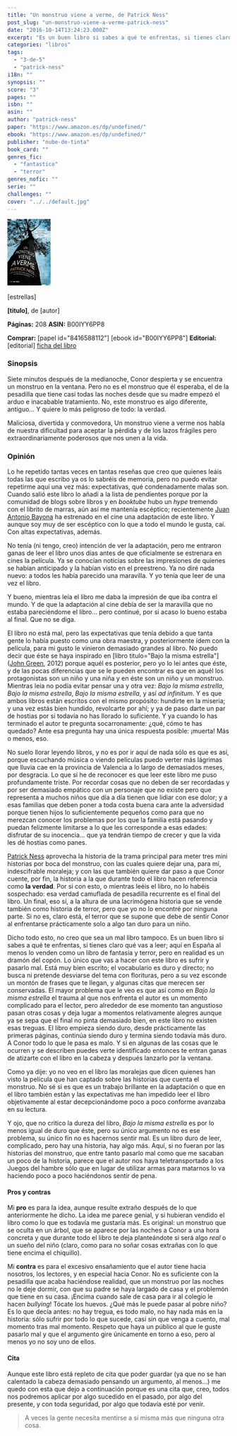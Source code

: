 ```yaml
---
title: "Un monstruo viene a verme, de Patrick Ness"
post_slug: "un-monstruo-viene-a-verme-patrick-ness"
date: "2016-10-14T13:24:23.000Z"
excerpt: "Es un buen libro si sabes a qué te enfrentas, si tienes claro qué vas a leer; aquí en España al menos lo venden como un libro de fantasía y terror, pero en realidad es un dramón del copón."
categories: "libros"
tags: 
  - "3-de-5"
  - "patrick-ness"
i18n: ""
synopsis: ""
score: "3"
pages: ""
isbn: ""
asin: ""
author: "patrick-ness"
paper: "https://www.amazon.es/dp/undefined/"
ebook: "https://www.amazon.es/dp/undefined/"
publisher: "nube-de-tinta"
book_card: ""
genres_fic: 
  - "fantastico"
  - "terror"
genres_nofic: ""
serie: ""
challenges: ""
cover: "../../default.jpg"
---
```


![[titulo-foto]](images/monstruo-verme-p.jpg)

\[estrellas\]

**\[titulo\]**, de \[autor\]

**Páginas:** 208 **ASIN:** B00IYY6PP8

**Comprar:** \[papel id="8416588112"\] \[ebook id="B00IYY6PP8"\] **Editorial:** \[editorial\] [ficha del libro](http://www.megustaleer.com/libro/un-monstruo-viene-a-verme/ES0111885)

### Sinopsis

Siete minutos después de la medianoche, Conor despierta y se encuentra un monstruo en la ventana. Pero no es el monstruo que él esperaba, el de la pesadilla que tiene casi todas las noches desde que su madre empezó el arduo e inacabable tratamiento. No, este monstruo es algo diferente, antiguo… Y quiere lo más peligroso de todo: la verdad.

Maliciosa, divertida y conmovedora, Un monstruo viene a verme nos habla de nuestra dificultad para aceptar la pérdida y de los lazos frágiles pero extraordinariamente poderosos que nos unen a la vida.

### Opinión

Lo he repetido tantas veces en tantas reseñas que creo que quienes leáis todas las que escribo ya os lo sabréis de memoria, pero no puedo evitar repetirme aquí una vez más: expectativas, qué condenadamente malas son. Cuando salió este libro lo añadí a la lista de pendientes porque por la comunidad de blogs sobre libros y en _booktube_ hubo un _hype_ tremendo con el librito de marras, aún así me mantenía escéptico; recientemente [Juan Antonio Bayona](https://es.wikipedia.org/wiki/Juan_Antonio_Bayona) ha estrenado en el cine una adaptación de este libro. Y aunque soy muy de ser escéptico con lo que a todo el mundo le gusta, caí. Con altas expectativas, además.

No tenía (ni tengo, creo) intención de ver la adaptación, pero me entraron ganas de leer el libro unos días antes de que oficialmente se estrenara en cines la película. Ya se conocían noticias sobre las impresiones de quienes se habían anticipado y la habían visto en el preestreno. Ya no diré nada nuevo: a todos les había parecido una maravilla. Y yo tenía que leer de una vez el libro.

Y bueno, mientras leía el libro me daba la impresión de que iba contra el mundo. Y de que la adaptación al cine debía de ser la maravilla que no estaba pareciéndome el libro… pero continué, por si acaso lo bueno estaba al final. Que no se diga.

El libro no está mal, pero las expectativas que tenía debido a que tanta gente lo había puesto como una obra maestra, y posteriormente ídem con la película, para mi gusto le vinieron demasiado grandes al libro. No puedo decir que éste se haya inspirado en \[libro titulo="Bajo la misma estrella"\] ([John Green](http://fjp.es/autor/john-green/), 2012) porque aquél es posterior, pero yo lo leí antes que éste, y de las pocas diferencias que se le pueden encontrar es que en aquél los protagonistas son un niño y una niña y en éste son un niño y un monstruo. Mientras leía no podía evitar pensar una y otra vez: _Bajo la misma estrella_, _Bajo la misma estrella_, _Bajo la misma estrella_, y así _ad infinitum_. Y es que ambos libros están escritos con el mismo propósito: hundirte en la miseria; y una vez estás bien hundido, revolcarte por ahí; y ya de paso darte un par de hostias por si todavía no has llorado lo suficiente. Y ya cuando lo has terminado el autor te pregunta socarronamente: ¿qué, cómo te has quedado? Ante esa pregunta hay una única respuesta posible: ¡muerta! Más o menos, eso.

No suelo llorar leyendo libros, y no es por ir aquí de nada sólo es que es así, porque escuchando música o viendo películas puedo verter más lágrimas que lluvia cae en la provincia de Valencia a lo largo de demasiados meses, por desgracia. Lo que sí he de reconocer es que leer este libro me puso profundamente triste. Por recordar cosas que no deben de ser recordadas y por ser demasiado empático con un personaje que no existe pero que representa a muchos niños que día a día tienen que lidiar con ese dolor; y a esas familias que deben poner a toda costa buena cara ante la adversidad porque tienen hijos lo suficientemente pequeños como para que no merezcan conocer los problemas por los que la familia está pasando y puedan felizmente limitarse a lo que les corresponde a esas edades: disfrutar de su inocencia… que ya tendrán tiempo de crecer y que la vida les dé hostias como panes.

[Patrick Ness](http://fjp.es/autor/patrick-ness/) aprovecha la historia de la trama principal para meter tres mini historias por boca del monstruo, con las cuales quiere dejar una, para mí, indescifrable moraleja; y con las que también quiere dar paso a que Conor cuente, por fin, la historia a la que durante todo el libro hacen referencia como **la verdad**. Por si con esto, o mientras leéis el libro, no lo habéis sospechado: esa verdad camuflada de pesadilla recurrente es el final del libro. Un final, eso sí, a la altura de una lacrimógena historia que se vende también como historia de terror, pero que yo no lo encontré por ninguna parte. Si no es, claro está, el terror que se supone que debe de sentir Conor al enfrentarse prácticamente solo a algo tan duro para un niño.

Dicho todo esto, no creo que sea un mal libro tampoco. Es un buen libro si sabes a qué te enfrentas, si tienes claro qué vas a leer; aquí en España al menos lo venden como un libro de fantasía y terror, pero en realidad es un dramón del copón. Lo único que vas a hacer con este libro es sufrir y pasarlo mal. Está muy bien escrito; el vocabulario es duro y directo; no busca ni pretende desviarse del tema con florituras, pero a su vez esconde un montón de frases que te llegan, y algunas citas que merecen ser conservadas. El mayor problema que le veo es que así como en _Bajo la misma estrella_ el trauma al que nos enfrenta el autor es un momento complicado para el lector, pero alrededor de ese momento tan angustioso pasan otras cosas y deja lugar a momentos relativamente alegres aunque ya se sepa que el final no pinta demasiado bien, en este libro no existen esas treguas. El libro empieza siendo duro, desde prácticamente las primeras páginas, continúa siendo duro y termina siendo todavía más duro. A Conor todo lo que le pasa es malo. Y si en algunas de las cosas que le ocurren y se describen puedes verte identificado entonces te entran ganas de atizarte con el libro en la cabeza y después lanzarlo por la ventana.

Como ya dije: yo no veo en el libro las moralejas que dicen quienes han visto la película que han captado sobre las historias que cuenta el monstruo. No sé si es que es un trabajo brillante en la adaptación o que en el libro también están y las expectativas me han impedido leer el libro objetivamente al estar decepcionándome poco a poco conforme avanzaba en su lectura.

Y ojo, que no critico la dureza del libro, _Bajo la misma estrella_ es por lo menos igual de duro que éste, pero su único argumento no es ese problema, su único fin no es hacernos sentir mal. Es un libro duro de leer, complicado, pero hay una historia, hay algo más. Aquí, si no fueran por las historias del monstruo, que entre tanto pasarlo mal como que me sacaban un poco de la historia, parece que el autor nos haya teletransportado a los Juegos del hambre sólo que en lugar de utilizar armas para matarnos lo va haciendo poco a poco haciéndonos sentir de pena.

#### Pros y contras

Mi **pro** es para la idea, aunque resulte extraño después de lo que anteriormente he dicho. La idea me parece genial, y si hubieran vendido el libro como lo que es todavía me gustaría más. Es original: un monstruo que se oculta en un árbol, que se aparece por las noches a Conor a una hora concreta y que durante todo el libro te deja planteándote si será algo _real_ o un sueño del niño (claro, como para no soñar cosas extrañas con lo que tiene encima el chiquillo).

Mi **contra** es para el excesivo ensañamiento que el autor tiene hacia nosotros, los lectores, y en especial hacia Conor. No es suficiente con la pesadilla que acaba haciéndose realidad, que un monstruo por las noches no le deje dormir, con que su padre se haya largado de casa y el problemón que tiene en su casa. ¡Encima cuando sale de casa para ir al colegio le hacen _bullying_! Tócate los huevos. ¿Qué más le puede pasar al pobre niño? Es lo que decía antes: no hay tregua, es todo malo, no hay nada más en la historia: sólo sufrir por todo lo que sucede, casi sin que venga a cuento, mal momento tras mal momento. Respeto que haya un público al que le guste pasarlo mal y que el argumento gire únicamente en torno a eso, pero al menos yo no soy uno de ellos.

#### Cita

Aunque este libro está repleto de cita que poder guardar (ya que no se han calentado la cabeza demasiado pensando un argumento, al menos…) me quedo con esta que dejo a continuación porque es una cita que, creo, todos nos podremos aplicar por algo sucedido en el pasado, por algo del presente, y con toda seguridad, por algo que todavía esté por venir.

> A veces la gente necesita mentirse a sí misma más que ninguna otra cosa.
